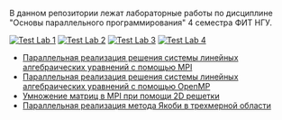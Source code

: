 В данном репозитории лежат лабораторные работы по дисциплине "Основы параллельного программирования" 4 семестра ФИТ НГУ.

[![Test Lab 1](https://github.com/ptrvsrg/NSU_Parallel_Programming/actions/workflows/test_lab_1.yml/badge.svg)](https://github.com/ptrvsrg/NSU_Parallel_Programming/actions/workflows/test_lab_1.yml)
[![Test Lab 2](https://github.com/ptrvsrg/NSU_Parallel_Programming/actions/workflows/test_lab_2.yml/badge.svg)](https://github.com/ptrvsrg/NSU_Parallel_Programming/actions/workflows/test_lab_2.yml)
[![Test Lab 3](https://github.com/ptrvsrg/NSU_Parallel_Programming/actions/workflows/test_lab_3.yml/badge.svg)](https://github.com/ptrvsrg/NSU_Parallel_Programming/actions/workflows/test_lab_3.yml)
[![Test Lab 4](https://github.com/ptrvsrg/NSU_Parallel_Programming/actions/workflows/test_lab_4.yml/badge.svg)](https://github.com/ptrvsrg/NSU_Parallel_Programming/actions/workflows/test_lab_4.yml)

+ [Параллельная реализация решения системы линейных алгебраических уравнений с помощью MPI](https://github.com/ptrvsrg/NSU_Parallel_Programming/tree/master/lab1)
+ [Параллельная реализация решения системы линейных алгебраических уравнений с помощью OpenMP](https://github.com/ptrvsrg/NSU_Parallel_Programming/tree/master/lab2)
+ [Умножение матриц в MPI при помощи 2D решетки](https://github.com/ptrvsrg/NSU_Parallel_Programming/tree/master/lab3)
+ [Параллельная реализация метода Якоби в трехмерной области](https://github.com/ptrvsrg/NSU_Parallel_Programming/tree/master/lab4)

